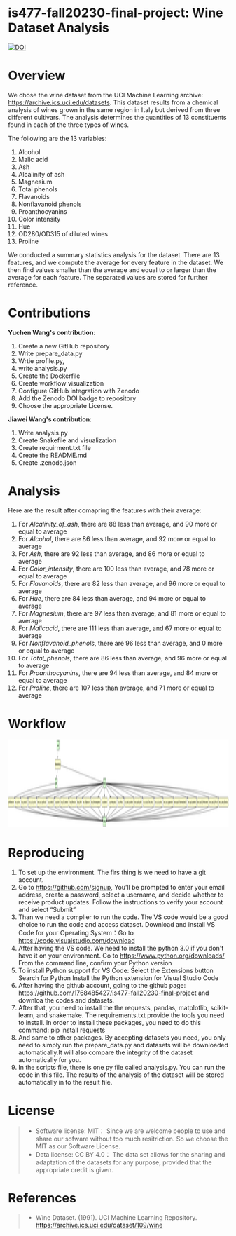 # is477-fall20230-final-project: Wine Dataset Analysis
[![DOI](https://zenodo.org/badge/727988072.svg)](https://zenodo.org/doi/10.5281/zenodo.10279729)

# Overview
We chose the wine dataset from the UCI Machine Learning archive: https://archive.ics.uci.edu/datasets. This dataset results from a chemical analysis of wines grown in the same region in Italy but derived from three different cultivars. The analysis determines the quantities of 13 constituents found in each of the three types of wines. 

The following are the 13 variables: 
1) Alcohol
2) Malic acid
3) Ash
4) Alcalinity of ash  
5) Magnesium
6) Total phenols
7) Flavanoids
8) Nonflavanoid phenols
9) Proanthocyanins
10) Color intensity
11) Hue
12) OD280/OD315 of diluted wines
13) Proline 

We conducted a summary statistics analysis for the dataset. There are 13 features, and we compute the average for every feature in the dataset. We then find values smaller than the average and equal to or larger than the average for each feature. The separated values are stored for further reference. 

# Contributions
**Yuchen Wang's contribution**: 
1. Create a new GitHub repository 
2. Write prepare_data.py
3. Wrtie profile.py,
4. write analysis.py 
5. Create the Dockerfile
6. Create workflow visualization
7. Configure GitHub integration with Zenodo
8. Add the Zenodo DOI badge to repository 
9. Choose the appropriate License. 

**Jiawei Wang's contribution**: 
1. Write analysis.py 
2. Create Snakefile and visualization 
3. Create requirment.txt file 
4. Create the README.md 
5. Create .zenodo.json 

# Analysis
Here are the result after comapring the features with their average: 
1. For *Alcalinity_of_ash*, there are 88 less than average, and 90 more or equal to average
2. For *Alcohol*, there are 86 less than average, and 92 more or equal to average
3. For *Ash*, there are 92 less than average, and 86 more or equal to average
4. For *Color_intensity*, there are 100 less than average, and 78 more or equal to average
5. For *Flavanoids*, there are 82 less than average, and 96 more or equal to average
6. For *Hue*, there are 84 less than average, and 94 more or equal to average
7. For *Magnesium*, there are 97 less than average, and 81 more or equal to average
8. For *Malicacid*, there are 111 less than average, and 67 more or equal to average
9. For *Nonflavanoid_phenols*, there are 96 less than average, and 0 more or equal to average
10. For *Total_phenols*, there are 86 less than average, and 96 more or equal to average
11. For *Proanthocyanins*, there are 94 less than average, and 84 more or equal to average
12. For *Proline*, there are 107 less than average, and 71 more or equal to average

# Workflow
<img src="graph.png" width="600" height="200">

# Reproducing
1. To set up the environment. The firs thing is we need to have a git account.
2. Go to https://github.com/signup, You’ll be prompted to enter your email address, create a password, select a username, and decide whether to receive product updates. Follow the instructions to verify your account and select “Submit”
3. Than we need a complier to run the code. The VS code would be a good choice to run the code and access dataset. Download and install VS Code for your Operating System：Go to https://code.visualstudio.com/download
4. After having the VS code. We need to install the python 3.0 if you don't have it on your environment. Go to https://www.python.org/downloads/   From the command line, confirm your Python version
5. To install Python support for VS Code:
     Select the Extensions button
     Search for Python
     Install the Python extension for Visual Studio Code
6. After having the github account, going to the github page: https://github.com/1768485427/is477-fall20230-final-project and downloa the codes and datasets.
7. After that, you need to install the the requests, pandas, matplotlib, scikit-learn, and snakemake. The requirements.txt provide the tools you need to install. In order to install these packages, you need to do this command: pip install requests 
8. And same to other packages. By accepting datasets you need, you only need to simply run the prepare_data.py and datasets will be downloaded automatically.It will also compare the integrity of the dataset automatically for you.
9. In the scripts file, there is one py file called analysis.py. You can run the code in this file. The results of the analysis of the dataset will be stored automatically in to the result file. 

# License
> - Software license: MIT：
Since we are welcome people to use and share our sofware without too much resitriction. So we choose the MIT as our Software License. 
> - Data license: CC BY 4.0：
The data set allows for the sharing and adaptation of the datasets for any purpose, provided that the appropriate credit is given.

# References
> - Wine Dataset. (1991). UCI Machine Learning Repository. https://archive.ics.uci.edu/dataset/109/wine
